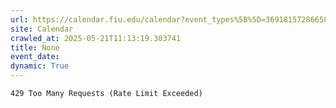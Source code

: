 ```yaml
---
url: https://calendar.fiu.edu/calendar?event_types%5B%5D=36918157286658%2F
site: Calendar
crawled_at: 2025-05-21T11:13:19.303741
title: None
event_date: 
dynamic: True
---
```


```
429 Too Many Requests (Rate Limit Exceeded)

```

